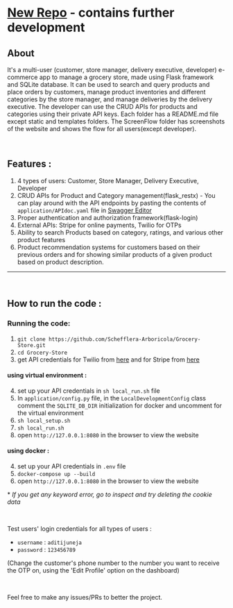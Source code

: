 # [New Repo](https://github.com/Schefflera-Arboricola/Grocery-Store-Site) - contains further development

## About 

It's a multi-user (customer, store manager, delivery executive, developer) e-commerce app to manage a grocery store, made using Flask framework and SQLite database. It can be used to search and query products and place orders by customers, manage product inventories and different categories by the store manager, and manage deliveries by the delivery executive. The developer can use the CRUD APIs for products and categories using their private API keys. Each folder has a README.md file except static and templates folders. The ScreenFlow folder has screenshots of the website and shows the flow for all users(except developer). 

<br>

## Features :

1. 4 types of users: Customer, Store Manager, Delivery Executive, Developer
2. CRUD APIs for Product and Category management(flask_restx) - You can play around with the API endpoints by pasting the contents of `application/APIdoc.yaml` file in [Swagger Editor](https://editor.swagger.io/)
3. Proper authentication and authorization framework(flask-login)
4. External APIs: Stripe for online payments, Twilio for OTPs
5. Ability to search Products based on category, ratings, and various other product features
6. Product recommendation systems for customers based on their previous orders and for showing similar products of a given product based on product description.

<hr>
<br>

## How to run the code : 

### Running the code:

1. `git clone https://github.com/Schefflera-Arboricola/Grocery-Store.git`
2. `cd Grocery-Store`
3. get API credentials for Twilio from [here](https://www.twilio.com/en-us) and for Stripe from [here](https://stripe.com/en-in)

#### using virtual environment :

4. set up your API credentials in `sh local_run.sh` file
5. In `application/config.py` file, in the `LocalDevelopmentConfig` class comment the `SQLITE_DB_DIR` initialization for docker and uncomment for the virtual environment
6. `sh local_setup.sh`
7. `sh local_run.sh`
8. open `http://127.0.0.1:8080` in the browser to view the website

#### using docker :

4. set up your API credentials in `.env` file
5. `docker-compose up --build`
6. open `http://127.0.0.1:8080` in the browser to view the website

*<i> If you get any keyword error, go to inspect and try deleting the cookie data</i>

<br>

Test users' login credentials for all types of users : 

- `username` : `aditijuneja`
- `password` : `123456789`

(Change the customer's phone number to the number you want to receive the OTP on, using the 'Edit Profile' option on the dashboard)

<br>

Feel free to make any issues/PRs to better the project. 
